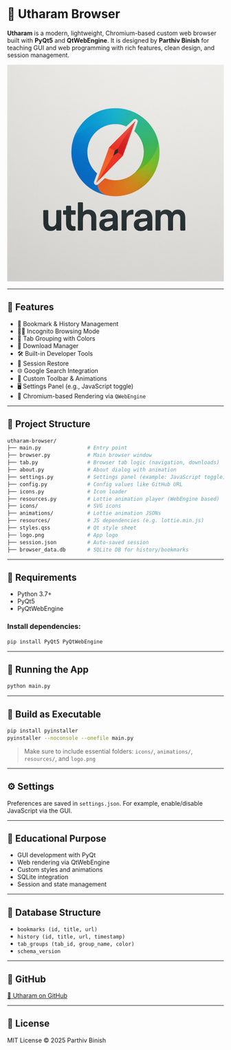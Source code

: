
# 🧭 Utharam Browser

**Utharam** is a modern, lightweight, Chromium-based custom web browser built with **PyQt5** and **QtWebEngine**. It is designed by **Parthiv Binish** for teaching GUI and web programming with rich features, clean design, and session management.

![Utharam Logo](logo.png)

---

## 🚀 Features

* 🔖 Bookmark & History Management
* 🕵️‍♂️ Incognito Browsing Mode
* 🧩 Tab Grouping with Colors
* 📁 Download Manager
* 🛠 Built-in Developer Tools
* 💾 Session Restore
* 🌐 Google Search Integration
* 🎨 Custom Toolbar & Animations
* 🖥 Settings Panel (e.g., JavaScript toggle)
* 🧪 Chromium-based Rendering via `QWebEngine`

---

## 📁 Project Structure

```bash
utharam-browser/
├── main.py               # Entry point
├── browser.py            # Main browser window
├── tab.py                # Browser tab logic (navigation, downloads)
├── about.py              # About dialog with animation
├── settings.py           # Settings panel (example: JavaScript toggle)
├── config.py             # Config values like GitHub URL
├── icons.py              # Icon loader
├── resources.py          # Lottie animation player (WebEngine based)
├── icons/                # SVG icons
├── animations/           # Lottie animation JSONs
├── resources/            # JS dependencies (e.g. lottie.min.js)
├── styles.qss            # Qt style sheet
├── logo.png              # App logo
├── session.json          # Auto-saved session
├── browser_data.db       # SQLite DB for history/bookmarks
```

---

## 🔧 Requirements

* Python 3.7+
* PyQt5
* PyQtWebEngine

### Install dependencies:

```bash
pip install PyQt5 PyQtWebEngine
```

---

## 🏃 Running the App

```bash
python main.py
```

---

## 🔨 Build as Executable

```bash
pip install pyinstaller
pyinstaller --noconsole --onefile main.py
```

> Make sure to include essential folders: `icons/`, `animations/`, `resources/`, and `logo.png`

---

## ⚙️ Settings

Preferences are saved in `settings.json`. For example, enable/disable JavaScript via the GUI.

---

## 🧠 Educational Purpose

* GUI development with PyQt
* Web rendering via QtWebEngine
* Custom styles and animations
* SQLite integration
* Session and state management

---

## 📂 Database Structure

* `bookmarks (id, title, url)`
* `history (id, title, url, timestamp)`
* `tab_groups (tab_id, group_name, color)`
* `schema_version`

---

## 📎 GitHub

[🔗 Utharam on GitHub](https://github.com/Parthiv-Binish/Utharam-Browser-PyBrowser)

---

## 📜 License

MIT License © 2025 Parthiv Binish
